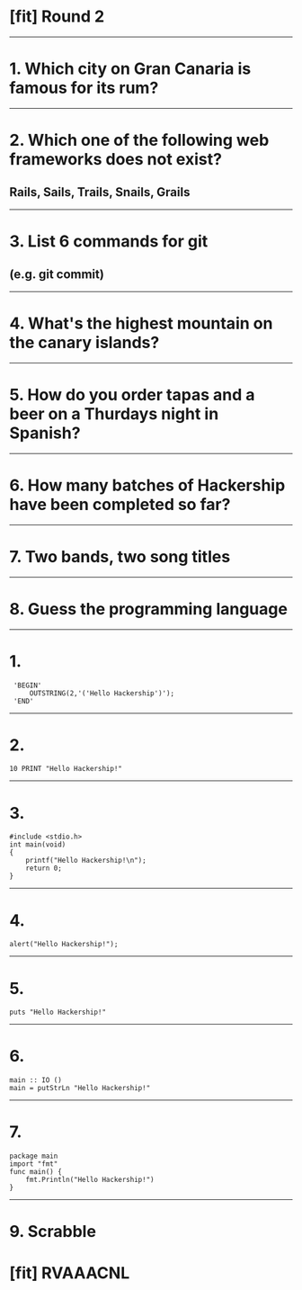 # [fit] Round 2

---

# 1. Which city on Gran Canaria is famous for its rum? 

---


# 2. Which one of the following web frameworks does not exist? 
## Rails, Sails, Trails, Snails, Grails

---


# 3. List 6 commands for git
##  (e.g. git commit)

---


# 4. What's the highest mountain on the canary islands?

---


# 5. How do you order tapas and a beer on a Thurdays night in Spanish?

---


# 6. How many batches of Hackership have been completed so far?

---


# 7. Two bands, two song titles

---

# 8. Guess the programming language 

---

# 1. 
     'BEGIN'
         OUTSTRING(2,'('Hello Hackership')');
     'END'     

---


# 2. 
    10 PRINT "Hello Hackership!"

---


# 3. 
    #include <stdio.h>
    int main(void)
    {
        printf("Hello Hackership!\n");
        return 0;
    }

---


# 4. 
    alert("Hello Hackership!");

---


# 5. 
    puts "Hello Hackership!"

---


# 6. 
    main :: IO ()
    main = putStrLn "Hello Hackership!"

---


# 7. 
    package main
    import "fmt"
    func main() {
    	fmt.Println("Hello Hackership!")
    }

---

# 9. Scrabble
# [fit] RVAAACNL

